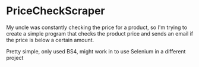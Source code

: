 # PriceCheckScraper
My uncle was constantly checking the price for a product, so I'm trying to create a simple program that checks the product price and sends an email if the price is below a certain amount.

Pretty simple, only used BS4, might work in to use Selenium in a different project
